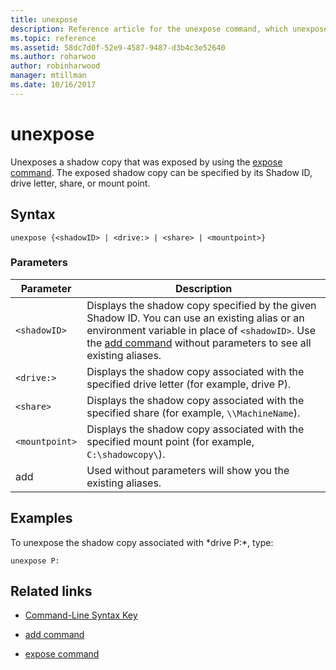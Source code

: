 ```yaml
---
title: unexpose
description: Reference article for the unexpose command, which unexposes an exposed shadow copy.
ms.topic: reference
ms.assetid: 58dc7d0f-52e9-4587-9487-d3b4c3e52640
ms.author: roharwoo
author: robinharwood
manager: mtillman
ms.date: 10/16/2017
---
```


# unexpose

Unexposes a shadow copy that was exposed by using the [expose command](expose.md). The exposed shadow copy can be specified by its Shadow ID, drive letter, share, or mount point.

## Syntax

```
unexpose {<shadowID> | <drive:> | <share> | <mountpoint>}
```

### Parameters

| Parameter | Description |
|--|--|
| `<shadowID>` | Displays the shadow copy specified by the given Shadow ID. You can use an existing alias or an environment variable in place of `<shadowID>`. Use the [add command](add.md) without parameters to see all existing aliases. |
| `<drive:>` | Displays the shadow copy associated with the specified drive letter (for example, drive P). |
| `<share>` | Displays the shadow copy associated with the specified share (for example, `\\MachineName`). |
| `<mountpoint>` | Displays the shadow copy associated with the specified mount point (for example, `C:\shadowcopy\`). |
| add | Used without parameters will show you the existing aliases. |

## Examples

To unexpose the shadow copy associated with *drive P:\*, type:

```
unexpose P:
```

## Related links

- [Command-Line Syntax Key](command-line-syntax-key.md)

- [add command](add.md)

- [expose command](expose.md)
